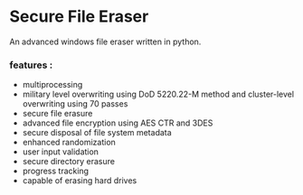 # Secure File Eraser
An advanced windows file eraser written in python.

### features :
- multiprocessing
- military level overwriting using DoD 5220.22-M method and cluster-level overwriting using 70 passes
- secure file erasure
- advanced file encryption using AES CTR and 3DES
- secure disposal of file system metadata
- enhanced randomization
- user input validation
- secure directory erasure
- progress tracking
- capable of erasing hard drives


